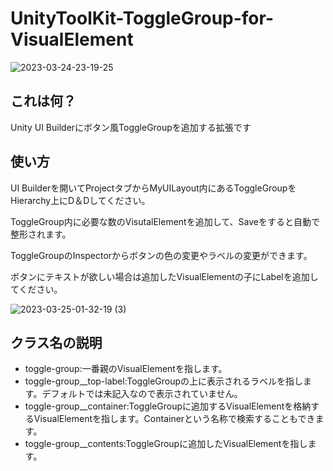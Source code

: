 # UnityToolKit-ToggleGroup-for-VisualElement
![2023-03-24-23-19-25](https://user-images.githubusercontent.com/28706700/227608589-2f3b4664-691b-4f55-966b-edcde9b15eec.png)

## これは何？
Unity UI Builderにボタン風ToggleGroupを追加する拡張です

## 使い方
UI Builderを開いてProjectタブからMyUILayout内にあるToggleGroupをHierarchy上にD＆Dしてください。

ToggleGroup内に必要な数のVisutalElementを追加して、Saveをすると自動で整形されます。

ToggleGroupのInspectorからボタンの色の変更やラベルの変更ができます。

ボタンにテキストが欲しい場合は追加したVisualElementの子にLabelを追加してください。

![2023-03-25-01-32-19 (3)](https://user-images.githubusercontent.com/28706700/227612594-87b6d781-21bd-4e0c-9934-2a57ffe2e702.png)

## クラス名の説明
* toggle-group:一番親のVisualElementを指します。
* toggle-group__top-label:ToggleGroupの上に表示されるラベルを指します。デフォルトでは未記入なので表示されていません。
* toggle-group__container:ToggleGroupに追加するVisualElementを格納するVisualElementを指します。Containerという名称で検索することもできます。
* toggle-group__contents:ToggleGroupに追加したVisualElementを指します。
